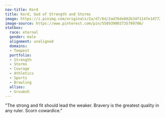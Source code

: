 ```yaml
---
nav-title: Kord
title: Kord, God of Strength and Storms
image: https://i.pinimg.com/originals/2a/d7/6d/2ad76de802b34f114fe1d772cff2907b.png
image-source: https://www.pinterest.com/pin/558939003735789706/
statbox:
  race: eternal
  gender: male
  alignment: unaligned
  domains:
  - Tempest
  portfolio:
  - Strength
  - Storms
  - Courage
  - Athletics
  - Sports
  - Brawling
  allies:
  - Gruumsh
---
```


"The strong and fit should lead the weaker. Bravery is the greatest quality in any ruler. Scorn cowardice."
